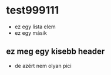 # test999111
- ez egy lista elem
- ez egy másik
## ez meg egy kisebb header
- de azért nem olyan pici
